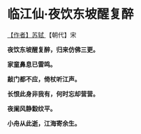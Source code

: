 # 临江仙·夜饮东坡醒复醉

[【作者】苏轼 ](https://hanyu.baidu.com/s?wd=苏轼)【朝代】宋



**夜饮东坡醒复醉，归来仿佛三更。**

**家童鼻息已雷鸣。**

**敲门都不应，倚杖听江声。**

**长恨此身非我有，何时忘却营营。**

**夜阑风静縠纹平。**

**小舟从此逝，江海寄余生。**